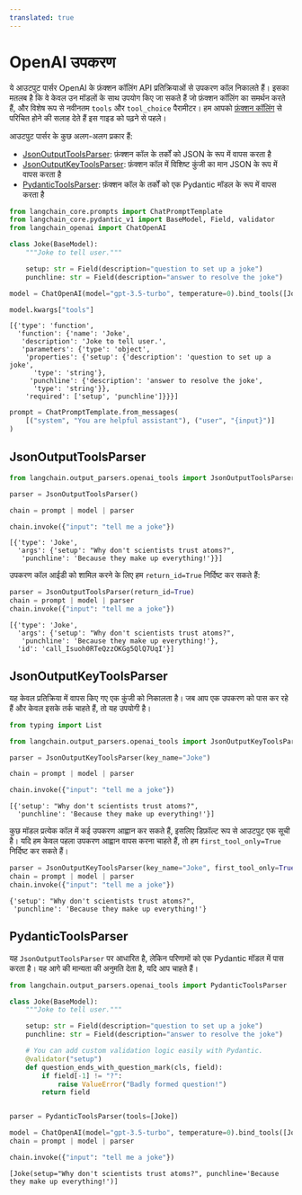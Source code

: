 ```yaml
---
translated: true
---
```


# OpenAI उपकरण

ये आउटपुट पार्सर OpenAI के फ़ंक्शन कॉलिंग API प्रतिक्रियाओं से उपकरण कॉल निकालते हैं। इसका मतलब है कि वे केवल उन मॉडलों के साथ उपयोग किए जा सकते हैं जो फ़ंक्शन कॉलिंग का समर्थन करते हैं, और विशेष रूप से नवीनतम `tools` और `tool_choice` पैरामीटर। हम आपको [फ़ंक्शन कॉलिंग](/docs/modules/model_io/chat/function_calling) से परिचित होने की सलाह देते हैं इस गाइड को पढ़ने से पहले।

आउटपुट पार्सर के कुछ अलग-अलग प्रकार हैं:

- [JsonOutputToolsParser](https://api.python.langchain.com/en/latest/output_parsers/langchain_core.output_parsers.openai_tools.JsonOutputToolsParser.html#langchain_core.output_parsers.openai_tools.JsonOutputToolsParser): फ़ंक्शन कॉल के तर्कों को JSON के रूप में वापस करता है
- [JsonOutputKeyToolsParser](https://api.python.langchain.com/en/latest/output_parsers/langchain_core.output_parsers.openai_tools.JsonOutputKeyToolsParser.html#langchain_core.output_parsers.openai_tools.JsonOutputKeyToolsParser): फ़ंक्शन कॉल में विशिष्ट कुंजी का मान JSON के रूप में वापस करता है
- [PydanticToolsParser](https://api.python.langchain.com/en/latest/output_parsers/langchain_core.output_parsers.openai_tools.PydanticToolsParser.html#langchain_core.output_parsers.openai_tools.PydanticToolsParser): फ़ंक्शन कॉल के तर्कों को एक Pydantic मॉडल के रूप में वापस करता है

```python
from langchain_core.prompts import ChatPromptTemplate
from langchain_core.pydantic_v1 import BaseModel, Field, validator
from langchain_openai import ChatOpenAI
```

```python
class Joke(BaseModel):
    """Joke to tell user."""

    setup: str = Field(description="question to set up a joke")
    punchline: str = Field(description="answer to resolve the joke")
```

```python
model = ChatOpenAI(model="gpt-3.5-turbo", temperature=0).bind_tools([Joke])
```

```python
model.kwargs["tools"]
```

```output
[{'type': 'function',
  'function': {'name': 'Joke',
   'description': 'Joke to tell user.',
   'parameters': {'type': 'object',
    'properties': {'setup': {'description': 'question to set up a joke',
      'type': 'string'},
     'punchline': {'description': 'answer to resolve the joke',
      'type': 'string'}},
    'required': ['setup', 'punchline']}}}]
```

```python
prompt = ChatPromptTemplate.from_messages(
    [("system", "You are helpful assistant"), ("user", "{input}")]
)
```

## JsonOutputToolsParser

```python
from langchain.output_parsers.openai_tools import JsonOutputToolsParser
```

```python
parser = JsonOutputToolsParser()
```

```python
chain = prompt | model | parser
```

```python
chain.invoke({"input": "tell me a joke"})
```

```output
[{'type': 'Joke',
  'args': {'setup': "Why don't scientists trust atoms?",
   'punchline': 'Because they make up everything!'}}]
```

उपकरण कॉल आईडी को शामिल करने के लिए हम `return_id=True` निर्दिष्ट कर सकते हैं:

```python
parser = JsonOutputToolsParser(return_id=True)
chain = prompt | model | parser
chain.invoke({"input": "tell me a joke"})
```

```output
[{'type': 'Joke',
  'args': {'setup': "Why don't scientists trust atoms?",
   'punchline': 'Because they make up everything!'},
  'id': 'call_Isuoh0RTeQzzOKGg5QlQ7UqI'}]
```

## JsonOutputKeyToolsParser

यह केवल प्रतिक्रिया में वापस किए गए एक कुंजी को निकालता है। जब आप एक उपकरण को पास कर रहे हैं और केवल इसके तर्क चाहते हैं, तो यह उपयोगी है।

```python
from typing import List

from langchain.output_parsers.openai_tools import JsonOutputKeyToolsParser
```

```python
parser = JsonOutputKeyToolsParser(key_name="Joke")
```

```python
chain = prompt | model | parser
```

```python
chain.invoke({"input": "tell me a joke"})
```

```output
[{'setup': "Why don't scientists trust atoms?",
  'punchline': 'Because they make up everything!'}]
```

कुछ मॉडल प्रत्येक कॉल में कई उपकरण आह्वान कर सकते हैं, इसलिए डिफ़ॉल्ट रूप से आउटपुट एक सूची है। यदि हम केवल पहला उपकरण आह्वान वापस करना चाहते हैं, तो हम `first_tool_only=True` निर्दिष्ट कर सकते हैं।

```python
parser = JsonOutputKeyToolsParser(key_name="Joke", first_tool_only=True)
chain = prompt | model | parser
chain.invoke({"input": "tell me a joke"})
```

```output
{'setup': "Why don't scientists trust atoms?",
 'punchline': 'Because they make up everything!'}
```

## PydanticToolsParser

यह `JsonOutputToolsParser` पर आधारित है, लेकिन परिणामों को एक Pydantic मॉडल में पास करता है। यह आगे की मान्यता की अनुमति देता है, यदि आप चाहते हैं।

```python
from langchain.output_parsers.openai_tools import PydanticToolsParser
```

```python
class Joke(BaseModel):
    """Joke to tell user."""

    setup: str = Field(description="question to set up a joke")
    punchline: str = Field(description="answer to resolve the joke")

    # You can add custom validation logic easily with Pydantic.
    @validator("setup")
    def question_ends_with_question_mark(cls, field):
        if field[-1] != "?":
            raise ValueError("Badly formed question!")
        return field


parser = PydanticToolsParser(tools=[Joke])
```

```python
model = ChatOpenAI(model="gpt-3.5-turbo", temperature=0).bind_tools([Joke])
chain = prompt | model | parser
```

```python
chain.invoke({"input": "tell me a joke"})
```

```output
[Joke(setup="Why don't scientists trust atoms?", punchline='Because they make up everything!')]
```
